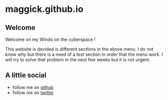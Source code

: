 # maggick.github.io

## Welcome

Welcome on my Windo on the cyberspace !

This website is devided is different sections in the above menu.
I do not know why but there is a need of a _test_ section in order that the menu
work. I will try to solve that problem in the next few weeks but it is not
urgent.

## A little social

* follow me on [github](https://github.com/maggick)
* follow me on [twitter](@matthieuKeller)

